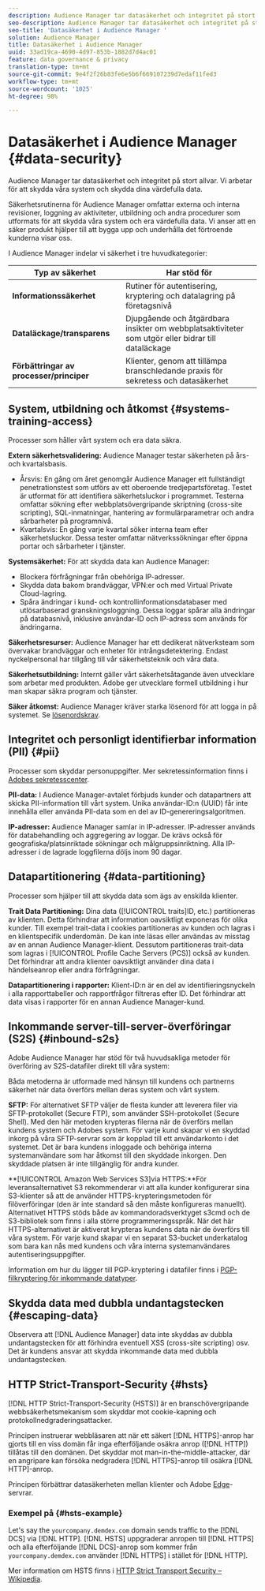 ```yaml
---
description: Audience Manager tar datasäkerhet och integritet på stort allvar. Vi arbetar för att skydda våra system och skydda dina värdefulla data.
seo-description: Audience Manager tar datasäkerhet och integritet på stort allvar. Vi arbetar för att skydda våra system och skydda dina värdefulla data.
seo-title: 'Datasäkerhet i Audience Manager '
solution: Audience Manager
title: Datasäkerhet i Audience Manager
uuid: 33ad19ca-4690-4d97-853b-1882d7d4ac01
feature: data governance & privacy
translation-type: tm+mt
source-git-commit: 9e4f2f26b83fe6e5b6f669107239d7edaf11fed3
workflow-type: tm+mt
source-wordcount: '1025'
ht-degree: 98%

---
```



# Datasäkerhet i Audience Manager {#data-security}

Audience Manager tar datasäkerhet och integritet på stort allvar. Vi arbetar för att skydda våra system och skydda dina värdefulla data.

Säkerhetsrutinerna för Audience Manager omfattar externa och interna revisioner, loggning av aktiviteter, utbildning och andra procedurer som utformats för att skydda våra system och era värdefulla data. Vi anser att en säker produkt hjälper till att bygga upp och underhålla det förtroende kunderna visar oss.

I Audience Manager indelar vi säkerhet i tre huvudkategorier:

| Typ av säkerhet | Har stöd för |
|---|---|
| **Informationssäkerhet** | Rutiner för autentisering, kryptering och datalagring på företagsnivå |
| **Dataläckage/transparens** | Djupgående och åtgärdbara insikter om webbplatsaktiviteter som utgör eller bidrar till dataläckage |
| **Förbättringar av processer/principer** | Klienter, genom att tillämpa branschledande praxis för sekretess och datasäkerhet |

## System, utbildning och åtkomst {#systems-training-access}

Processer som håller vårt system och era data säkra.

**Extern säkerhetsvalidering:**  Audience Manager testar säkerheten på års- och kvartalsbasis.

* Årsvis: En gång om året genomgår Audience Manager ett fullständigt penetrationstest som utförs av ett oberoende tredjepartsföretag. Testet är utformat för att identifiera säkerhetsluckor i programmet. Testerna omfattar sökning efter webbplatsövergripande skriptning (cross-site scripting), SQL-inmatningar, hantering av formulärparametrar och andra sårbarheter på programnivå.
* Kvartalsvis: En gång varje kvartal söker interna team efter säkerhetsluckor. Dessa tester omfattar nätverkssökningar efter öppna portar och sårbarheter i tjänster.

**Systemsäkerhet:**  För att skydda data kan Audience Manager:

* Blockera förfrågningar från obehöriga IP-adresser.
* Skydda data bakom brandväggar, VPN:er och med Virtual Private Cloud-lagring.
* Spåra ändringar i kund- och kontrollinformationsdatabaser med utlösarbaserad granskningsloggning. Dessa loggar spårar alla ändringar på databasnivå, inklusive användar-ID och IP-adress som används för ändringarna.

**Säkerhetsresurser:**  Audience Manager har ett dedikerat nätverksteam som övervakar brandväggar och enheter för intrångsdetektering. Endast nyckelpersonal har tillgång till vår säkerhetsteknik och våra data.

**Säkerhetsutbildning:**  Internt gäller vårt säkerhetsåtagande även utvecklare som arbetar med produkten. Adobe ger utvecklare formell utbildning i hur man skapar säkra program och tjänster.

**Säker åtkomst:**  Audience Manager kräver starka lösenord för att logga in på systemet. Se [lösenordskrav](../../reference/password-requirements.md).

## Integritet och personligt identifierbar information (PII) {#pii}

Processer som skyddar personuppgifter. Mer sekretessinformation finns i [Adobes sekretesscenter](https://www.adobe.com/se/privacy/advertising-services.html).

**PII-data:**  I Audience Manager-avtalet förbjuds kunder och datapartners att skicka PII-information till vårt system. Unika användar-ID:n (UUID) får inte innehålla eller använda PII-data som en del av ID-genereringsalgoritmen.

**IP-adresser:**  Audience Manager samlar in IP-adresser. IP-adresser används för databehandling och aggregering av loggar. De krävs också för geografiska/platsinriktade sökningar och målgruppsinriktning. Alla IP-adresser i de lagrade loggfilerna döljs inom 90 dagar.

## Datapartitionering {#data-partitioning}

Processer som hjälper till att skydda data som ägs av enskilda klienter.

**Trait Data Partitioning:**  Dina data ([!UICONTROL traits]ID, etc.) partitioneras av klienten. Detta förhindrar att information oavsiktligt exponeras för olika kunder. Till exempel trait-data i cookies partitioneras av kunden och lagras i en klientspecifik underdomän. De kan inte läsas eller användas av misstag av en annan Audience Manager-klient. Dessutom partitioneras trait-data som lagras i [!UICONTROL Profile Cache Servers (PCS)] också av kunden. Det förhindrar att andra klienter oavsiktligt använder dina data i händelseanrop eller andra förfrågningar.

**Datapartitionering i rapporter:**  Klient-ID:n är en del av identifieringsnyckeln i alla rapporttabeller och rapportfrågor filtreras efter ID. Det förhindrar att data visas i rapporter för en annan Audience Manager-kund.

## Inkommande server-till-server-överföringar (S2S) {#inbound-s2s}

Adobe Audience Manager har stöd för två huvudsakliga metoder för överföring av S2S-datafiler direkt till våra system:

Båda metoderna är utformade med hänsyn till kundens och partnerns säkerhet när data överförs mellan deras system och vårt system.

**SFTP:** För alternativet SFTP väljer de flesta kunder att leverera filer via SFTP-protokollet (Secure FTP), som använder SSH-protokollet (Secure Shell). Med den här metoden krypteras filerna när de överförs mellan kundens system och Adobes system. För varje kund skapar vi en skyddad inkorg på våra SFTP-servrar som är kopplad till ett användarkonto i det systemet. Det är bara kundens inloggade och behöriga interna systemanvändare som har åtkomst till den skyddade inkorgen. Den skyddade platsen är inte tillgänglig för andra kunder.

**[!UICONTROL Amazon Web Services S3]via HTTPS:**För leveransalternativet S3 rekommenderar vi att alla kunder konfigurerar sina S3-klienter så att de använder HTTPS-krypteringsmetoden för filöverföringar (den är inte standard så den måste konfigureras manuellt). Alternativet HTTPS stöds både av kommandoradsverktyget s3cmd och de S3-bibliotek som finns i alla större programmeringsspråk. När det här HTTPS-alternativet är aktiverat krypteras kundens data när de överförs till våra system. För varje kund skapar vi en separat S3-bucket underkatalog som bara kan nås med kundens och våra interna systemanvändares autentiseringsuppgifter.

Information om hur du lägger till PGP-kryptering i datafiler finns i [PGP-filkryptering för inkommande datatyper](../../integration/sending-audience-data/batch-data-transfer-explained/inbound-file-encryption.md).

## Skydda data med dubbla undantagstecken {#escaping-data}

Observera att [!DNL Audience Manager] data inte skyddas av dubbla undantagstecken för att förhindra eventuell XSS (cross-site scripting) osv. Det är kundens ansvar att skydda inkommande data med dubbla undantagstecken.

## HTTP Strict-Transport-Security {#hsts}

[!DNL HTTP Strict-Transport-Security (HSTS)] är en branschövergripande webbsäkerhetsmekanism som skyddar mot cookie-kapning och protokollnedgraderingsattacker.

Principen instruerar webbläsaren att när ett säkert [!DNL HTTPS]-anrop har gjorts till en viss domän får inga efterföljande osäkra anrop ([!DNL HTTP]) tillåtas till den domänen. Det skyddar mot man-in-the-middle-attacker, där en angripare kan försöka nedgradera [!DNL HTTPS]-anrop till osäkra [!DNL HTTP]-anrop.

Principen förbättrar datasäkerheten mellan klienter och Adobe [Edge](../../reference/system-components/components-edge.md)-servrar.

### Exempel på {#hsts-example}

Let&#39;s say the `yourcompany.demdex.com` domain sends traffic to the [!DNL DCS] via [!DNL HTTP]. [!DNL HSTS] uppgraderar anropen till [!DNL HTTPS] och alla efterföljande [!DNL DCS]-anrop som kommer från `yourcompany.demdex.com` använder [!DNL HTTPS] i stället för [!DNL HTTP].

Mer information om HSTS finns i [HTTP Strict Transport Security – Wikipedia](https://en.wikipedia.org/wiki/HTTP_Strict_Transport_Security).
